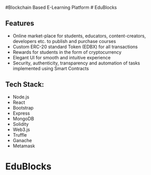 #Blockchain Based E-Learning Platform # EduBlocks

## Features

- Online market-place for students, educators, content-creators, developers etc. to publish and purchase courses
- Custom ERC-20 standard Token (EDBX) for all transactions
- Rewards for students in the form of cryptocurrency
- Elegant UI for smooth and intuitive experience
- Security, authenticity, transparency and automation of tasks implemented using Smart Contracts


## Tech Stack:

- Node.js
- React
- Bootstrap
- Express
- MongoDB
- Solidity
- Web3.js
- Truffle
- Ganache
- Metamask

# EduBlocks
